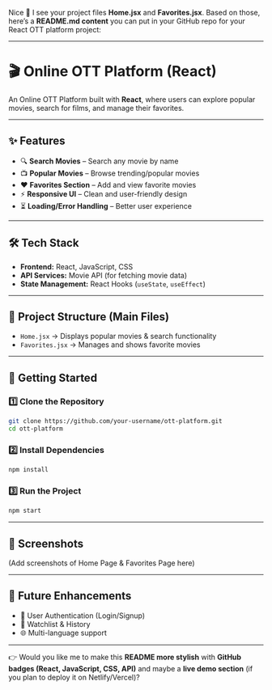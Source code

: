 Nice 🚀 I see your project files **Home.jsx** and **Favorites.jsx**. Based on those, here’s a **README.md content** you can put in your GitHub repo for your React OTT platform project:

---

# 🎬 Online OTT Platform (React)

An Online OTT Platform built with **React**, where users can explore popular movies, search for films, and manage their favorites.

---

## ✨ Features

* 🔍 **Search Movies** – Search any movie by name
* 📺 **Popular Movies** – Browse trending/popular movies
* ❤️ **Favorites Section** – Add and view favorite movies
* ⚡ **Responsive UI** – Clean and user-friendly design
* ⏳ **Loading/Error Handling** – Better user experience

---

## 🛠️ Tech Stack

* **Frontend:** React, JavaScript, CSS
* **API Services:** Movie API (for fetching movie data)
* **State Management:** React Hooks (`useState`, `useEffect`)

---

## 📂 Project Structure (Main Files)

* `Home.jsx` → Displays popular movies & search functionality
* `Favorites.jsx` → Manages and shows favorite movies

---

## 🚀 Getting Started

### 1️⃣ Clone the Repository

```bash
git clone https://github.com/your-username/ott-platform.git
cd ott-platform
```

### 2️⃣ Install Dependencies

```bash
npm install
```

### 3️⃣ Run the Project

```bash
npm start
```

---

## 📸 Screenshots

(Add screenshots of Home Page & Favorites Page here)

---

## 📌 Future Enhancements

* 🔑 User Authentication (Login/Signup)
* 🎥 Watchlist & History
* 🌐 Multi-language support

---

👉 Would you like me to make this **README more stylish** with **GitHub badges (React, JavaScript, CSS, API)** and maybe a **live demo section** (if you plan to deploy it on Netlify/Vercel)?
